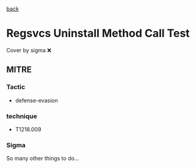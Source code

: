[back](../index.md)
# Regsvcs Uninstall Method Call Test
Cover by sigma :x: 

## MITRE
### Tactic
  - defense-evasion

### technique
  - T1218.009

### Sigma

 So many other things to do...